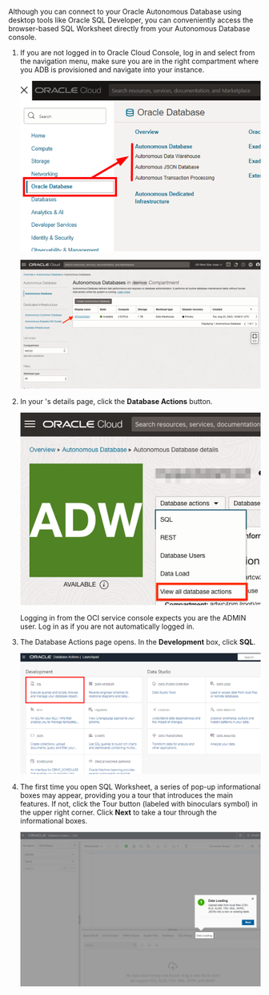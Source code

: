 <!--
    {
        "name":"Connect with SQL Worksheet",
        "description":"Connect to Autonomous Database using the SQL Worksheet in Database Actions"
    }
-->

Although you can connect to your Oracle Autonomous Database using desktop tools like Oracle SQL Developer, you can conveniently access the browser-based SQL Worksheet directly from your Autonomous Database console.

1.  If you are not logged in to Oracle Cloud Console, log in and select **[](var:db_workload_type)** from the navigation menu, make sure you are in the right compartment where you ADB is provisioned and navigate into your **[](var:db_display_name)** instance.

    ![Oracle Home page left navigation menu.](images/oci-navigation-adb.png " ")


    ![Autonomous Databases homepage.](images/oci-adb-list-with-db.png " ")

2. In your [](var:db_display_name)'s details page, click the **Database Actions** button.

    ![Click Database Actions button.](./images/adb-dbactions-goto.png " ")

    Logging in from the OCI service console expects you are the ADMIN user. Log in as [](var:db_user_name) if you are not automatically logged in.

3. The Database Actions page opens. In the **Development** box, click **SQL**.

    ![Click SQL.](./images/adb-dbactions-click-sql.png " ")

4.  The first time you open SQL Worksheet, a series of pop-up informational boxes may appear, providing you a tour that introduces the main features. If not, click the Tour button (labeled with binoculars symbol) in the upper right corner. Click **Next** to take a tour through the informational boxes.

    ![SQL Worksheet.](./images/adb-sql-worksheet-opening-tour.png " ")